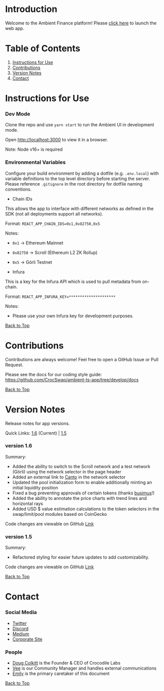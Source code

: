 <a id='top'></a>

# Introduction
Welcome to the Ambient Finance platform! Please [click here](https://ambient.finance/) to launch the web app.

# Table of Contents

1. [Instructions for Use](#instructions)
2. [Contributions](#contributions)
3. [Version Notes](#version-notes)
4. [Contact](#contact)

<a id='instructions'></a>

# Instructions for Use

### Dev Mode

Clone the repo and use `yarn start` to run the Ambient UI in development mode.

Open [http://localhost:3000](http://localhost:3000) to view it in a browser.

Note: Node v16+ is required

### Environmental Variables

Configure your build environment by adding a dotfile (e.g. `.env.local`) with variable definitions to the top level directory before starting the server. Please reference `.gitignore` in the root directory for dotfile naming conventions.

* Chain IDs

This allows the app to interface with different networks as defined in the SDK (not all deployments support all networks).

Format: `REACT_APP_CHAIN_IDS=0x1,0x82750,0x5`

Notes:
  * `0x1` → Ethereum Mainnet
  * `0x82750` → Scroll (Ethereum L2 ZK Rollup)
  * `0x5` → Görli Testnet

* Infura

This is a key for the Infura API which is used to pull metadata from on-chain.

Format: `REACT_APP_INFURA_KEY=*********************`

Notes:
  * Please use your own Infura key for development purposes.

[Back to Top](#top)
<a id='contributions'></a>

# Contributions

Contributions are always welcome! Feel free to open a GitHub Issue or Pull Request.

Please see the docs for our coding style guide: https://github.com/CrocSwap/ambient-ts-app/tree/develop/docs

[Back to Top](#top)
<a id='version-notes'></a>

# Version Notes
Release notes for app versions.

Quick Links: [1.6](#v1.6) (Current) | [1.5](#v1.5)

<a id='v1.6'></a>

### version 1.6
Summary:
* Added the ability to switch to the Scroll network and a test network (Görli) using the network selector in the page header
* Added an external link to [Canto](https://beta.canto.io/lp) in the network selector
* Updated the pool initialization form to enable additionally minting an initial liquidity position
* Fixed a bug preventing approvals of certain tokens (thanks [busimus](https://github.com/busimus)!)
* Added the ability to annotate the price charts with trend lines and horizontal rays
* Added USD $ value estimation calculations to the token selectors in the swap/limit/pool modules based on CoinGecko

Code changes are viewable on GitHub [Link](https://github.com/CrocSwap/ambient-ts-app/pull/3225)

<a id='v1.5'></a>

### version 1.5
Summary:
* Refactored styling for easier future updates to add customizability.

Code changes are viewable on GitHub [Link](https://github.com/CrocSwap/ambient-ts-app/pull/3039)

[Back to Top](#top)
<a id='contact'></a>

# Contact

### Social Media

* [Twitter](https://twitter.com/ambient_finance)
* [Discord](https://discord.com/invite/ambient-finance)
* [Medium](https://crocswap.medium.com/)
* [Corporate Site](https://www.crocswap.com/)

### People

* [Doug Colkitt](mailto:doug@crocodilelabs.io) is the Founder & CEO of Crocodile Labs
* [Vee](mailto:vee@crocodilelabs.io) is our Community Manager and handles external communications
* [Emily](mailto:emily@crocodilelabs.io) is the primary caretaker of this document

[Back to Top](#top)